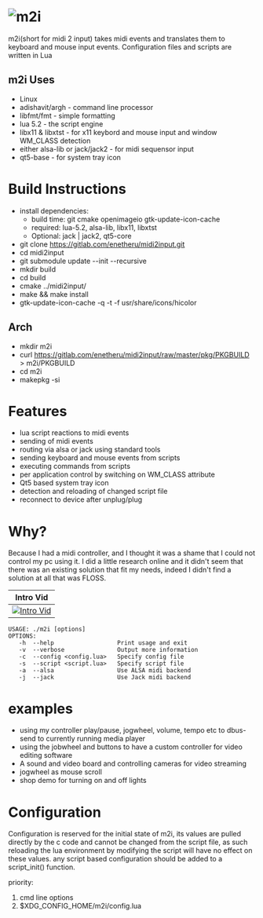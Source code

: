 ![m2i](https://gitlab.com/enetheru/midi2input/raw/master/res/icons/m2i-black.png "m2i")
=======
m2i(short for midi 2 input) takes midi events and translates them to keyboard and mouse input events.
Configuration files and scripts are written in Lua

m2i Uses
--------
* Linux
* adishavit/argh - command line processor
* libfmt/fmt - simple formatting
* lua 5.2 - the script engine
* libx11 & libxtst - for x11 keybord and mouse input and window WM_CLASS detection
* either alsa-lib or jack/jack2 - for midi sequensor input
* qt5-base - for system tray icon

Build Instructions
==================
* install dependencies:
    * build time: git cmake openimageio gtk-update-icon-cache
    * required: lua-5.2, alsa-lib, libx11, libxtst
    * Optional: jack | jack2, qt5-core
* git clone https://gitlab.com/enetheru/midi2input.git
* cd midi2input
* git submodule update --init --recursive
* mkdir build
* cd build
* cmake ../midi2input/
* make && make install
* gtk-update-icon-cache -q -t -f usr/share/icons/hicolor

Arch
----
* mkdir m2i
* curl https://gitlab.com/enetheru/midi2input/raw/master/pkg/PKGBUILD > m2i/PKGBUILD
* cd m2i
* makepkg -si

Features
========
* lua script reactions to midi events
* sending of midi events
* routing via alsa or jack using standard tools
* sending keyboard and mouse events from scripts
* executing commands from scripts
* per application control by switching on WM_CLASS attribute
* Qt5 based system tray icon
* detection and reloading of changed script file
* reconnect to device after unplug/plug

Why?
====
Because I had a midi controller, and I thought it was a shame that I could not control my pc using it. I did a little research online and it didn't seem that there was an existing solution that fit my needs, indeed I didn't find a solution at all that was FLOSS.

| Intro Vid |
| --------- |
| [![Intro Vid](https://img.youtube.com/vi/wr1AqlDXnYI/0.jpg)](http://www.youtube.com/watch?v=wr1AqlDXnYI) |

```
USAGE: ./m2i [options]
OPTIONS:
   -h  --help                  Print usage and exit
   -v  --verbose               Output more information
   -c  --config <config.lua>   Specify config file
   -s  --script <script.lua>   Specify script file
   -a  --alsa                  Use ALSA midi backend
   -j  --jack                  Use Jack midi backend
```

examples
========
* using my controller play/pause, jogwheel, volume, tempo etc to dbus-send to currently running media player
* using the jobwheel and buttons to have a custom controller for video editing software
* A sound and video board and controlling cameras for video streaming
* jogwheel as mouse scroll
* shop demo for turning on and off lights

Configuration
=============
Configuration is reserved for the initial state of m2i, its values are pulled
directly by the c code and cannot be changed from the script file, as such
reloading the lua environment by modifying the script will have no effect on
these values. any script based configuration should be added to a script_init()
function.

priority:
1. cmd line options
2. $XDG_CONFIG_HOME/m2i/config.lua
